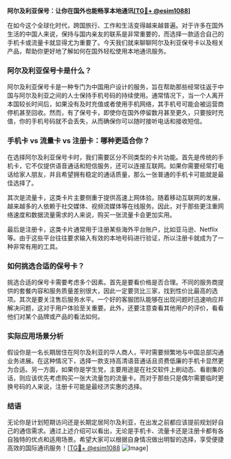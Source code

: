 **阿尔及利亚保号：让你在国外也能畅享本地通讯[[TG💪+ @esim1088](https://t.me/s/esim1088)]**

在如今这个全球化时代，跨国旅行、工作和生活变得越来越普遍。对于许多在国外生活的中国人来说，保持与国内亲友的联系是非常重要的，而选择一款适合自己的手机卡或流量卡就显得尤为重要了。今天我们就来聊聊阿尔及利亚保号卡以及相关产品，帮助你更好地了解如何在国外轻松使用本地通讯服务。

### 阿尔及利亚保号卡是什么？

阿尔及利亚保号卡是一种专门为中国用户设计的服务，旨在帮助那些经常往返于中国与阿尔及利亚之间的人士保持手机号码的持续使用。通常情况下，当一个人离开本国较长时间后，如果没有及时充值或者使用手机网络，其手机号可能会被运营商停机甚至回收。然而，有了保号卡，即使你在国外停留数月甚至更久，只要按时充值，你的手机号码就不会丢失，从而确保你可以随时接听电话和接收短信。

### 手机卡 vs 流量卡 vs 注册卡：哪种更适合你？

在选择阿尔及利亚保号卡时，我们需要区分不同类型的卡片功能。首先是传统的手机卡，它不仅提供语音通话和短信服务，还可以连接互联网。如果你需要经常打电话给家人朋友，并且希望拥有稳定的通话质量，那么一张普通的手机卡可能就是最佳选择了。

其次是流量卡，这类卡片主要侧重于提供高速上网体验。随着移动互联网的发展，越来越多的人依赖于社交媒体、视频流媒体等在线服务。因此，对于那些更注重网络速度和数据流量需求的人来说，购买一张流量卡会更加实用。

最后是注册卡，这类卡片通常用于注册某些海外平台账户，比如亚马逊、Netflix等。由于这些平台往往要求输入有效的本地号码进行验证，所以注册卡就成为了一种非常有用的工具。

### 如何挑选合适的保号卡？

挑选合适的保号卡需要考虑多个因素。首先是要看价格是否合理。不同的服务商提供的套餐内容和服务质量差别很大，因此一定要货比三家，找到性价比最高的选项。其次是要关注售后服务水平。一个好的客服团队能够在出现问题时迅速响应并解决问题，这对于用户体验至关重要。此外，还要注意查看其他用户的评价，看看他们对某个品牌或产品的看法如何。

### 实际应用场景分析

假设你是一名长期居住在阿尔及利亚的华人商人，平时需要频繁地与中国总部沟通业务进展。在这种情况下，选择一款支持高清语音通话且资费低廉的手机卡显然更为合适。另一方面，如果你是学生党，主要用途是在社交软件上刷动态、看剧集的话，则应该优先考虑购买一张大流量包的流量卡。而对于那些只是偶尔需要临时更换号码的人来说，注册卡可能是最经济实惠的选择。

### 结语

无论你是计划短期访问还是长期定居阿尔及利亚，在出发之前都应该提前规划好自己的通信需求。通过上述介绍可以看出，无论是手机卡、流量卡还是注册卡都有各自独特的优点和适用场景。希望大家可以根据自身情况做出明智的选择，享受便捷高效的国际通讯服务！[[TG💪+ @esim1088](https://t.me/s/esim1088) ![Image](https://i.postimg.cc/4NQfJmqS/Snipaste-2025-05-13-00-14-12.png)]